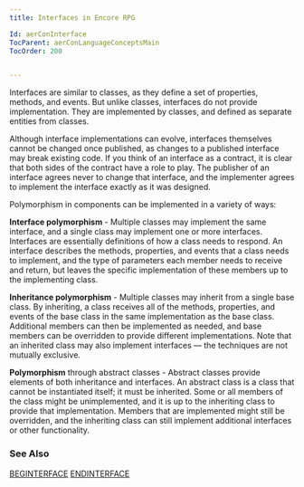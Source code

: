 ```yaml
---
title: Interfaces in Encore RPG

Id: aerConInterface
TocParent: aerConLanguageConceptsMain
TocOrder: 200


---
```


Interfaces are similar to classes, as they define a set of properties, methods, and events. But unlike classes, interfaces do not provide implementation. They are implemented by classes, and defined as separate entities from classes. 

Although interface implementations can evolve, interfaces themselves cannot be changed once published, as changes to a published interface may break existing code. If you think of an interface as a contract, it is clear that both sides of the contract have a role to play. The publisher of an interface agrees never to change that interface, and the implementer agrees to implement the interface exactly as it was designed. 

Polymorphism in components can be implemented in a variety of ways:

**Interface polymorphism** - Multiple classes may implement the same interface, and a single class may implement one or more interfaces. Interfaces are essentially definitions of how a class needs to respond. An interface describes the methods, properties, and events that a class needs to implement, and the type of parameters each member needs to receive and return, but leaves the specific implementation of these members up to the implementing class. 

**Inheritance polymorphism** - Multiple classes may inherit from a single base class. By inheriting, a class receives all of the methods, properties, and events of the base class in the same implementation as the base class. Additional members can then be implemented as needed, and base members can be overridden to provide different implementations. Note that an inherited class may also implement interfaces — the techniques are not mutually exclusive. 

**Polymorphism** through abstract classes - Abstract classes provide elements of both inheritance and interfaces. An abstract class is a class that cannot be instantiated itself; it must be inherited. Some or all members of the class might be unimplemented, and it is up to the inheriting class to provide that implementation. Members that are implemented might still be overridden, and the inheriting class can still implement additional interfaces or other functionality. 

### See Also
[BEGINTERFACE](BEGINTERFACE.html)
[ENDINTERFACE](ENDINTERFACE.html)  
